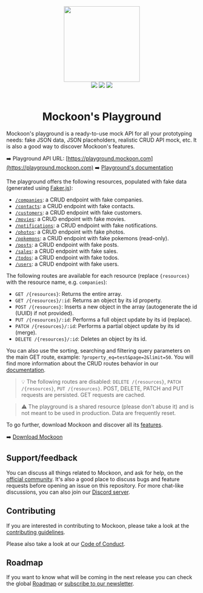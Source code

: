 <div align="center">
  <a href="https://mockoon.com" alt="mockoon logo">
    <img width="200" height="200" src="https://mockoon.com/images/logo-square-playground.png">
  </a>
  <br>
  <a href="https://mockoon.com/"><img src="https://img.shields.io/badge/Website-Go-green.svg?style=flat-square&colorB=1997c6"/></a>
  <a href="https://mockoon.com/newsletter/"><img src="https://img.shields.io/badge/Newsletter-Subscribe-green.svg?style=flat-square"/></a>
  <a href="https://discord.gg/FtJjkejKGp"><img src="https://img.shields.io/badge/Discord-go-blue.svg?style=flat-square&colorA=6c84d9&colorB=1da1f2"/></a>
  <br>
  <br>
  <h1>Mockoon's Playground</h1>
</div>

Mockoon's playground is a ready-to-use mock API for all your prototyping needs: fake JSON data, JSON placeholders, realistic CRUD API mock, etc. It is also a good way to discover Mockoon's features.

➡️ Playground API URL: [https://playground.mockoon.com](https://playground.mockoon.com)
➡️ [Playground's documentation](https://mockoon.com/playground/)

The playground offers the following resources, populated with fake data (generated using [Faker.js](https://fakerjs.dev/)):

- [`/companies`](https://playground.mockoon.com/companies): a CRUD endpoint with fake companies.
- [`/contacts`](https://playground.mockoon.com/contacts): a CRUD endpoint with fake contacts.
- [`/customers`](https://playground.mockoon.com/customers): a CRUD endpoint with fake customers.
- [`/movies`](https://playground.mockoon.com/movies): a CRUD endpoint with fake movies.
- [`/notifications`](https://playground.mockoon.com/notifications): a CRUD endpoint with fake notifications.
- [`/photos`](https://playground.mockoon.com/photos): a CRUD endpoint with fake photos.
- [`/pokemons`](https://playground.mockoon.com/pokemons): a CRUD endpoint with fake pokemons (read-only).
- [`/posts`](https://playground.mockoon.com/posts): a CRUD endpoint with fake posts.
- [`/sales`](https://playground.mockoon.com/sales): a CRUD endpoint with fake sales.
- [`/todos`](https://playground.mockoon.com/todos): a CRUD endpoint with fake todos.
- [`/users`](https://playground.mockoon.com/users): a CRUD endpoint with fake users.

The following routes are available for each resource (replace `{resources}` with the resource name, e.g. `companies`):

- `GET /{resources}`: Returns the entire array.
- `GET /{resources}/:id`: Returns an object by its id property.
- `POST /{resources}`: Inserts a new object in the array (autogenerate the id (UUID) if not provided).
- `PUT /{resources}/:id`: Performs a full object update by its id (replace).
- `PATCH /{resources}/:id`: Performs a partial object update by its id (merge).
- `DELETE /{resources}/:id`: Deletes an object by its id.

You can also use the sorting, searching and filtering query parameters on the main GET route, example: `?property_eq=test&page=2&limit=50`. You will find more information about the CRUD routes behavior in our [documentation](https://mockoon.com/docs/latest/api-endpoints/crud-routes/).

> 💡 The following routes are disabled: `DELETE /{resources}`, `PATCH /{resources}`, `PUT /{resources}`. POST, DELETE, PATCH and PUT requests are persisted. GET requests are cached.

> ⚠️ The playground is a shared resource (please don't abuse it) and is not meant to be used in production. Data are frequently reset.

To go further, download Mockoon and discover all its [features](https://mockoon.com/features/).

➡️ [Download Mockoon](https://mockoon.com/download/)

## Support/feedback

You can discuss all things related to Mockoon, and ask for help, on the [official community](https://github.com/mockoon/mockoon/discussions). It's also a good place to discuss bugs and feature requests before opening an issue on this repository. For more chat-like discussions, you can also join our [Discord server](https://discord.gg/FtJjkejKGp).

## Contributing

If you are interested in contributing to Mockoon, please take a look at the [contributing guidelines](https://github.com/mockoon/mockoon/blob/main/CONTRIBUTING.md).

Please also take a look at our [Code of Conduct](https://github.com/mockoon/mockoon/blob/main/CODE_OF_CONDUCT.md).

## Roadmap

If you want to know what will be coming in the next release you can check the global [Roadmap](https://mockoon.com/public-roadmap/) or [subscribe to our newsletter](https://mockoon.com/newsletter/).
